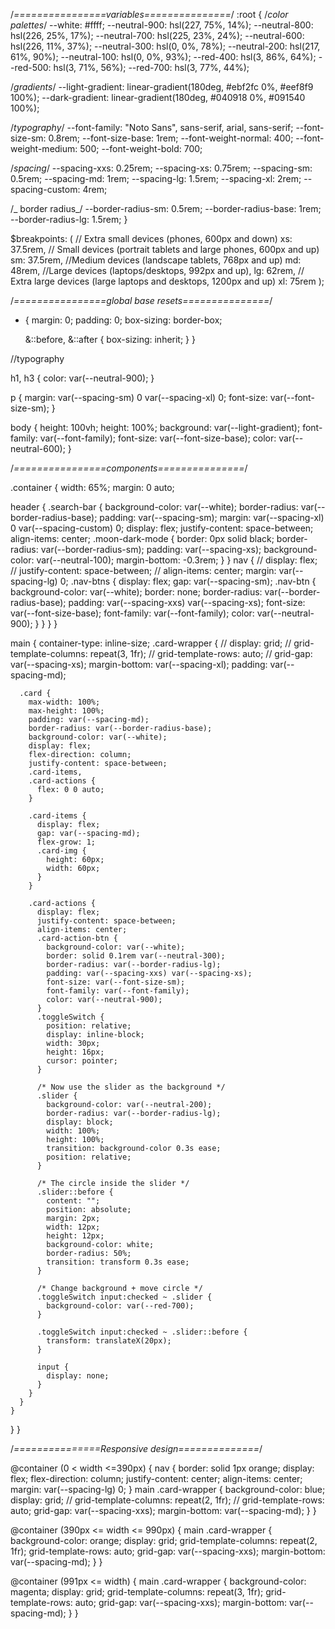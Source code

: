 /_================variables===============_/
:root {
/_color palettes_/
--white: #ffff;
--neutral-900: hsl(227, 75%, 14%);
--neutral-800: hsl(226, 25%, 17%);
--neutral-700: hsl(225, 23%, 24%);
--neutral-600: hsl(226, 11%, 37%);
--neutral-300: hsl(0, 0%, 78%);
--neutral-200: hsl(217, 61%, 90%);
--neutral-100: hsl(0, 0%, 93%);
--red-400: hsl(3, 86%, 64%);
--red-500: hsl(3, 71%, 56%);
--red-700: hsl(3, 77%, 44%);

/_gradients_/
--light-gradient: linear-gradient(180deg, #ebf2fc 0%, #eef8f9 100%);
--dark-gradient: linear-gradient(180deg, #040918 0%, #091540 100%);

/_typography_/
--font-family: "Noto Sans", sans-serif, arial, sans-serif;
--font-size-sm: 0.8rem;
--font-size-base: 1rem;
--font-weight-normal: 400;
--font-weight-medium: 500;
--font-weight-bold: 700;

/_spacing_/
--spacing-xxs: 0.25rem;
--spacing-xs: 0.75rem;
--spacing-sm: 0.5rem;
--spacing-md: 1rem;
--spacing-lg: 1.5rem;
--spacing-xl: 2rem;
--spacing-custom: 4rem;

/_ border radius_/
--border-radius-sm: 0.5rem;
--border-radius-base: 1rem;
--border-radius-lg: 1.5rem;
}

$breakpoints: (
// Extra small devices (phones, 600px and down)
xs: 37.5rem,
// Small devices (portrait tablets and large phones, 600px and up)
sm: 37.5rem,
//Medium devices (landscape tablets, 768px and up)
md: 48rem,
//Large devices (laptops/desktops, 992px and up),
lg: 62rem,
// Extra large devices (large laptops and desktops, 1200px and up)
xl: 75rem
);

/_================global base resets===============_/

- {
  margin: 0;
  padding: 0;
  box-sizing: border-box;

  &::before,
  &::after {
  box-sizing: inherit;
  }
  }

//typography

h1,
h3 {
color: var(--neutral-900);
}

p {
margin: var(--spacing-sm) 0 var(--spacing-xl) 0;
font-size: var(--font-size-sm);
}

body {
height: 100vh;
height: 100%;
background: var(--light-gradient);
font-family: var(--font-family);
font-size: var(--font-size-base);
color: var(--neutral-600);
}

/_================components===============_/

.container {
width: 65%;
margin: 0 auto;

header {
.search-bar {
background-color: var(--white);
border-radius: var(--border-radius-base);
padding: var(--spacing-sm);
margin: var(--spacing-xl) 0 var(--spacing-custom) 0;
display: flex;
justify-content: space-between;
align-items: center;
.moon-dark-mode {
border: 0px solid black;
border-radius: var(--border-radius-sm);
padding: var(--spacing-xs);
background-color: var(--neutral-100);
margin-bottom: -0.3rem;
}
}
nav {
// display: flex;
// justify-content: space-between;
// align-items: center;
margin: var(--spacing-lg) 0;
.nav-btns {
display: flex;
gap: var(--spacing-sm);
.nav-btn {
background-color: var(--white);
border: none;
border-radius: var(--border-radius-base);
padding: var(--spacing-xxs) var(--spacing-xs);
font-size: var(--font-size-base);
font-family: var(--font-family);
color: var(--neutral-900);
}
}
}
}

main {
container-type: inline-size;
.card-wrapper {
// display: grid;
// grid-template-columns: repeat(3, 1fr);
// grid-template-rows: auto;
// grid-gap: var(--spacing-xs);
margin-bottom: var(--spacing-xl);
padding: var(--spacing-md);

      .card {
        max-width: 100%;
        max-height: 100%;
        padding: var(--spacing-md);
        border-radius: var(--border-radius-base);
        background-color: var(--white);
        display: flex;
        flex-direction: column;
        justify-content: space-between;
        .card-items,
        .card-actions {
          flex: 0 0 auto;
        }

        .card-items {
          display: flex;
          gap: var(--spacing-md);
          flex-grow: 1;
          .card-img {
            height: 60px;
            width: 60px;
          }
        }

        .card-actions {
          display: flex;
          justify-content: space-between;
          align-items: center;
          .card-action-btn {
            background-color: var(--white);
            border: solid 0.1rem var(--neutral-300);
            border-radius: var(--border-radius-lg);
            padding: var(--spacing-xxs) var(--spacing-xs);
            font-size: var(--font-size-sm);
            font-family: var(--font-family);
            color: var(--neutral-900);
          }
          .toggleSwitch {
            position: relative;
            display: inline-block;
            width: 30px;
            height: 16px;
            cursor: pointer;
          }

          /* Now use the slider as the background */
          .slider {
            background-color: var(--neutral-200);
            border-radius: var(--border-radius-lg);
            display: block;
            width: 100%;
            height: 100%;
            transition: background-color 0.3s ease;
            position: relative;
          }

          /* The circle inside the slider */
          .slider::before {
            content: "";
            position: absolute;
            margin: 2px;
            width: 12px;
            height: 12px;
            background-color: white;
            border-radius: 50%;
            transition: transform 0.3s ease;
          }

          /* Change background + move circle */
          .toggleSwitch input:checked ~ .slider {
            background-color: var(--red-700);
          }

          .toggleSwitch input:checked ~ .slider::before {
            transform: translateX(20px);
          }

          input {
            display: none;
          }
        }
      }
    }

}
}

/_===============Responsive design==============_/

@container (0 < width <=390px) {
nav {
border: solid 1px orange;
display: flex;
flex-direction: column;
justify-content: center;
align-items: center;
margin: var(--spacing-lg) 0;
}
main .card-wrapper {
background-color: blue;
display: grid;
// grid-template-columns: repeat(2, 1fr);
// grid-template-rows: auto;
grid-gap: var(--spacing-xxs);
margin-bottom: var(--spacing-md);
}
}

@container (390px <= width <= 990px) {
main .card-wrapper {
background-color: orange;
display: grid;
grid-template-columns: repeat(2, 1fr);
grid-template-rows: auto;
grid-gap: var(--spacing-xxs);
margin-bottom: var(--spacing-md);
}
}

@container (991px <= width) {
main .card-wrapper {
background-color: magenta;
display: grid;
grid-template-columns: repeat(3, 1fr);
grid-template-rows: auto;
grid-gap: var(--spacing-xxs);
margin-bottom: var(--spacing-md);
}
}
